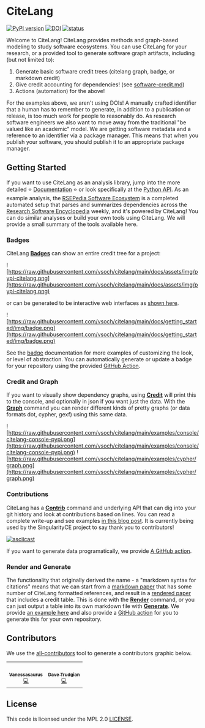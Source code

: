 # CiteLang

[![PyPI version](https://badge.fury.io/py/citelang.svg)](https://badge.fury.io/py/citelang)
[![DOI](https://zenodo.org/badge/469517560.svg)](https://zenodo.org/badge/latestdoi/469517560)
[![status](https://joss.theoj.org/papers/3e3f4e819e6f9400ba204dbae4b9c3d5/status.svg)](https://joss.theoj.org/papers/3e3f4e819e6f9400ba204dbae4b9c3d5)

Welcome to CiteLang! CiteLang provides methods and graph-based modeling to study software
ecosystems. You can use CiteLang for your research, or a provided tool to generate
software graph artifacts, including (but not limited to):

1. Generate basic software credit trees (citelang graph, badge, or markdown credit)
2. Give credit accounting for dependencies! (see [software-credit.md](software-credit.md))
3. Actions (automation) for the above!

For the examples above, we aren't using DOIs! A manually crafted identifier that a human has to remember to generate,
in addition to a publication or release, is too much work for people to reasonably do. As research
software engineers we also want to move away from the traditional "be valued like an academic" model.
We are getting software metadata and a reference to an identifier via a package manager. This means
that when you publish your software, you should publish it to an appropriate package manager.

## Getting Started 

If you want to use CiteLang as an analysis library, jump into the more detailed ⭐️ [Documentation](https://vsoch.github.io/citelang) ⭐️ 
or look specifically at the [Python API](https://vsoch.github.io/citelang/getting_started/user-guide.html#python).
As an example analysis, the [RSEPedia Software Ecosystem](https://rseng.github.io/rsepedia-analysis/) is a completed automated setup that parses and summarizes dependencies across the [Research Software Encyclopedia](https://rseng.github.io/software) weekly, and it's powered by CiteLang! You can do similar analyses or build your own tools using CiteLang. We will provide a small summary of the tools available here.

### Badges

CiteLang [**Badges**](https://vsoch.github.io/citelang/getting_started/user-guide.html#badge) can show an entire credit tree
for a project:

![https://raw.githubusercontent.com/vsoch/citelang/main/docs/assets/img/pypi-citelang.png](https://raw.githubusercontent.com/vsoch/citelang/main/docs/assets/img/pypi-citelang.png)

or can be generated to be interactive web interfaces as [shown here](https://vsoch.github.io/citelang/_static/example/badge/treemap/index.html).

![https://raw.githubusercontent.com/vsoch/citelang/main/docs/getting_started/img/badge.png](https://raw.githubusercontent.com/vsoch/citelang/main/docs/getting_started/img/badge.png)

See the [badge](https://vsoch.github.io/citelang/_static/example/badge/treemap/index.html) documentation for more examples
of customizing the look, or level of abstraction. You can automatically generate or update
a badge for your repository using the provided [GitHub Action](https://vsoch.github.io/citelang/getting_started/user-guide.html#badge-github-action).

### Credit and Graph

If you want to visually show dependency graphs, using [**Credit**](https://vsoch.github.io/citelang/getting_started/user-guide.html#credit)
will print this to the console, and optionally in json if you want just the data. With the [**Graph**](https://vsoch.github.io/citelang/getting_started/user-guide.html#graph) command you can render different kinds of pretty graphs (or data formats dot, cypher, gexf) using this same data.

![https://raw.githubusercontent.com/vsoch/citelang/main/examples/console/citelang-console-pypi.png](https://raw.githubusercontent.com/vsoch/citelang/main/examples/console/citelang-console-pypi.png)
![https://raw.githubusercontent.com/vsoch/citelang/main/examples/cypher/graph.png](https://raw.githubusercontent.com/vsoch/citelang/main/examples/cypher/graph.png)

### Contributions

CiteLang has a [**Contrib**](https://vsoch.github.io/citelang/getting_started/user-guide.html#contrib) command and underlying
API that can dig into your git history and look at contributions based on lines. You can read a complete write-up
and see examples [in this blog post](https://vsoch.github.io/2022/citelang-contrib/#citelang-contrib). It is currently being used
by the SingularityCE project to say thank you to contributors!

[![asciicast](https://asciinema.org/a/486073.svg)](https://asciinema.org/a/486073?speed=2)

If you want to generate data programatically, we provide [A GitHub action](https://vsoch.github.io/citelang/getting_started/user-guide.html#contribute-github-action).


### Render and Generate

The functionality that originally derived the name - a "markdown syntax for citations" means that we can start from a [markdown paper](https://github.com/vsoch/citelang/blob/main/examples/pre-render.md) that has some number of CiteLang formatted references, and result in a [rendered paper](https://github.com/vsoch/citelang/blob/main/examples/post-render.md) that includes a credit table. This is done with the [**Render**](https://vsoch.github.io/citelang/getting_started/user-guide.html#render) command, or you can just output a table into its own markdown file with [**Generate**](https://vsoch.github.io/citelang/getting_started/user-guide.html#gen-generate). We provide [an example here](https://github.com/vsoch/citelang/blob/main/software-credit.md) and also provide a [GitHub action](https://vsoch.github.io/citelang/getting_started/user-guide.html#generate-github-action) for you to generate this for your own repository.



## Contributors

We use the [all-contributors](https://github.com/all-contributors/all-contributors) 
tool to generate a contributors graphic below.

<!-- ALL-CONTRIBUTORS-LIST:START - Do not remove or modify this section -->
<!-- prettier-ignore-start -->
<!-- markdownlint-disable -->
<table>
  <tr>
    <td align="center"><a href="https://vsoch.github.io"><img src="https://avatars.githubusercontent.com/u/814322?v=4?s=100" width="100px;" alt=""/><br /><sub><b>Vanessasaurus</b></sub></a><br /><a href="https://github.com/vsoch/citelang/commits?author=vsoch" title="Code">💻</a></td>
    <td align="center"><a href="https://github.com/dtrudg"><img src="https://avatars.githubusercontent.com/u/4522799?v=4?s=100" width="100px;" alt=""/><br /><sub><b>Dave Trudgian</b></sub></a><br /><a href="https://github.com/vsoch/citelang/commits?author=dtrudg" title="Code">💻</a></td>
  </tr>
</table>

<!-- markdownlint-restore -->
<!-- prettier-ignore-end -->

<!-- ALL-CONTRIBUTORS-LIST:END -->

## License

This code is licensed under the MPL 2.0 [LICENSE](LICENSE).
